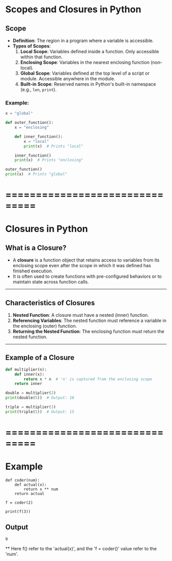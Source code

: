 # Scopes and Closures in Python

## Scope
- **Definition**: The region in a program where a variable is accessible.
- **Types of Scopes**:
  1. **Local Scope**: Variables defined inside a function. Only accessible within that function.
  2. **Enclosing Scope**: Variables in the nearest enclosing function (non-local).
  3. **Global Scope**: Variables defined at the top level of a script or module. Accessible anywhere in the module.
  4. **Built-in Scope**: Reserved names in Python's built-in namespace (e.g., `len`, `print`).

### Example:
```python
x = "global"

def outer_function():
    x = "enclosing"

    def inner_function():
        x = "local"
        print(x)  # Prints "local"

    inner_function()
    print(x)  # Prints "enclosing"

outer_function()
print(x)  # Prints "global"
```
# ===============================

# Closures in Python

## What is a Closure?
- A **closure** is a function object that retains access to variables from its enclosing scope even after the scope in which it was defined has finished execution.
- It is often used to create functions with pre-configured behaviors or to maintain state across function calls.

---

## Characteristics of Closures
1. **Nested Function**: A closure must have a nested (inner) function.
2. **Referencing Variables**: The nested function must reference a variable in the enclosing (outer) function.
3. **Returning the Nested Function**: The enclosing function must return the nested function.

---

## Example of a Closure
```python
def multiplier(n):
    def inner(x):
        return x * n  # 'n' is captured from the enclosing scope
    return inner

double = multiplier(2)
print(double(5))  # Output: 10

triple = multiplier(3)
print(triple(5))  # Output: 15
```
# ===============================

# Example
```
def coder(num):
    def actual(x):
        return x ** num
    return actual

f = coder(2)

print(f(3))
```

## Output
```
9
```
** Here f() refer to the 'actual(x)', and the 'f = coder()' value refer to the 'num'.

